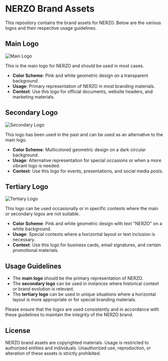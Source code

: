 # NERZO Brand Assets

This repository contains the brand assets for NERZO. Below are the various logos and their respective usage guidelines.

## Main Logo

![Main Logo](https://i.ibb.co/TrKdh5m/Frame-188-removebg-preview.png)

This is the main logo for NERZO and should be used in most cases.

- **Color Scheme**: Pink and white geometric design on a transparent background.
- **Usage**: Primary representation of NERZO in most branding materials.
- **Context**: Use this logo for official documents, website headers, and marketing materials.

## Secondary Logo

![Secondary Logo](https://i.ibb.co/3zvk3Y0/file-1.png)

This logo has been used in the past and can be used as an alternative to the main logo.

- **Color Scheme**: Multicolored geometric design on a dark circular background.
- **Usage**: Alternative representation for special occasions or when a more vibrant logo is needed.
- **Context**: Use this logo for events, presentations, and social media posts.

## Tertiary Logo

![Tertiary Logo](https://i.ibb.co/48m4VMN/logo.png)

This logo can be used occasionally or in specific contexts where the main or secondary logos are not suitable.

- **Color Scheme**: Pink and white geometric design with text "NERZO" on a white background.
- **Usage**: Special contexts where a horizontal layout or text inclusion is necessary.
- **Context**: Use this logo for business cards, email signatures, and certain promotional materials.

## Usage Guidelines

- The **main logo** should be the primary representation of NERZO.
- The **secondary logo** can be used in instances where historical context or brand evolution is relevant.
- The **tertiary logo** can be used in unique situations where a horizontal layout is more appropriate or for special branding materials.

Please ensure that the logos are used consistently and in accordance with these guidelines to maintain the integrity of the NERZO brand.

## License

NERZO brand assets are copyrighted materials. Usage is restricted to authorized entities and individuals. Unauthorized use, reproduction, or alteration of these assets is strictly prohibited.
